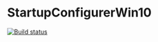 # StartupConfigurerWin10

[![Build status](https://ci.appveyor.com/api/projects/status/43ajo3ftuqsjlsn0?svg=true)](https://ci.appveyor.com/project/sekiya9311/startupconfigurerwin10)
